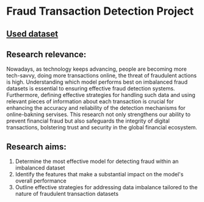 # Fraud Transaction Detection Project 

## [Used dataset](https://www.kaggle.com/datasets/ealaxi/paysim1)

## Research relevance:
Nowadays, as technology keeps advancing, people are becoming more tech-savvy, doing more transactions online, the threat of fraudulent actions is high. 
Understanding which model performs best on imbalanced fraud datasets is essential to ensuring effective fraud detection systems.
Furthermore, defining effective strategies for handling such data and using relevant pieces of information about each transaction 
is crucial for enhancing the accuracy and reliability of the detection mechanisms for online-bakning servises.
This research not only strengthens our ability to prevent financial fraud but also safeguards the integrity of digital transactions, 
bolstering trust and security in the global financial ecosystem.

## Research aims: 
1. Determine the most effective model for detecting fraud within an imbalanced dataset
2. Identify the features that make a substantial impact on the model's overall performance
3. Outline effective strategies for addressing data imbalance tailored to the nature of fraudulent transaction datasets


